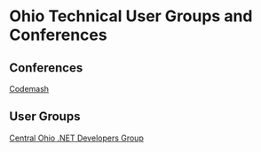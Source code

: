 # Ohio Technical User Groups and Conferences

## Conferences
[Codemash](https://codemash.org)

## User Groups
[Central Ohio .NET Developers Group](https://www.meetup.com/Central-Ohio-NET-Developers-Group-CONDG/)
